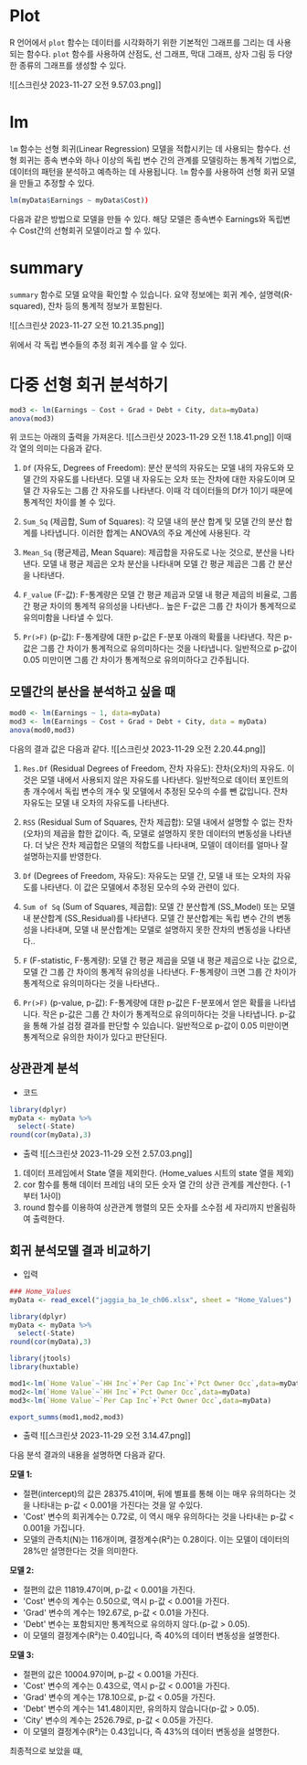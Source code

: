 
#  Plot
R 언어에서 `plot` 함수는 데이터를 시각화하기 위한 기본적인 그래프를 그리는 데 사용되는 함수다. `plot` 함수를 사용하여 산점도, 선 그래프, 막대 그래프, 상자 그림 등 다양한 종류의 그래프를 생성할 수 있다. 

![[스크린샷 2023-11-27 오전 9.57.03.png]]


# lm
`lm` 함수는 선형 회귀(Linear Regression) 모델을 적합시키는 데 사용되는 함수다. 선형 회귀는 종속 변수와 하나 이상의 독립 변수 간의 관계를 모델링하는 통계적 기법으로, 데이터의 패턴을 분석하고 예측하는 데 사용됩니다. `lm` 함수를 사용하여 선형 회귀 모델을 만들고 추정할 수 있다.

```R
lm(myData$Earnings ~ myData$Cost))
```
다음과 같은 방법으로  모델을 만들 수 있다.
해당 모델은 종속변수 Earnings와 독립변수 Cost간의 선형회귀 모델이라고 할 수 있다.


# summary

`summary` 함수로 모델 요약을 확인할 수 있습니다. 요약 정보에는 회귀 계수, 설명력(R-squared), 잔차 등의 통계적 정보가 포함된다.


![[스크린샷 2023-11-27 오전 10.21.35.png]]

위에서 각 독립 변수들의 추정 회귀 계수를 알 수 있다.


# 다중 선형 회귀 분석하기

```R
mod3 <- lm(Earnings ~ Cost + Grad + Debt + City, data=myData)
anova(mod3)
```
위 코드는 아래의 출력을 가져온다.
![[스크린샷 2023-11-29 오전 1.18.41.png]]
이때 각 열의 의미는 다음과 같다.

1. `Df` (자유도, Degrees of Freedom): 분산 분석의 자유도는 모델 내의 자유도와 모델 간의 자유도를 나타낸다. 모델 내 자유도는 오차 또는 잔차에 대한 자유도이며 모델 간 자유도는 그룹 간 자유도를 나타낸다. 이때 각 데이터들의 Df가 1이기 때문에 통계적인 차이를 볼 수 있다.
   
    
2. `Sum_Sq` (제곱합, Sum of Squares): 각 모델 내의 분산 합계 및 모델 간의 분산 합계를 나타냅니다. 이러한 합계는 ANOVA의 주요 계산에 사용된다. 
	각 
    
3. `Mean_Sq` (평균제곱, Mean Square): 제곱합을 자유도로 나눈 것으로, 분산을 나타낸다. 모델 내 평균 제곱은 오차 분산을 나타내며 모델 간 평균 제곱은 그룹 간 분산을 나타낸다.
    
4. `F_value` (F-값): F-통계량은 모델 간 평균 제곱과 모델 내 평균 제곱의 비율로, 그룹 간 평균 차이의 통계적 유의성을 나타낸다.. 높은 F-값은 그룹 간 차이가 통계적으로 유의미함을 나타낼 수 있다.
    
5. `Pr(>F)` (p-값): F-통계량에 대한 p-값은 F-분포 아래의 확률을 나타낸다. 작은 p-값은 그룹 간 차이가 통계적으로 유의미하다는 것을 나타냅니다. 일반적으로 p-값이 0.05 미만이면 그룹 간 차이가 통계적으로 유의미하다고 간주됩니다.

## 모델간의 분산을 분석하고 싶을 때
```R
mod0 <- lm(Earnings ~ 1, data=myData)
mod3 <- lm(Earnings ~ Cost + Grad + Debt + City, data = myData)
anova(mod0,mod3)
```
다음의 결과 값은 다음과 같다.
![[스크린샷 2023-11-29 오전 2.20.44.png]]

1. `Res.Df` (Residual Degrees of Freedom, 잔차 자유도): 잔차(오차)의 자유도. 이것은 모델 내에서 사용되지 않은 자유도를 나타낸다. 일반적으로 데이터 포인트의 총 개수에서 독립 변수의 개수 및 모델에서 추정된 모수의 수를 뺀 값입니다. 잔차 자유도는 모델 내 오차의 자유도를 나타낸다.
    
2. `RSS` (Residual Sum of Squares, 잔차 제곱합): 모델 내에서 설명할 수 없는 잔차(오차)의 제곱을 합한 값이다. 즉, 모델로 설명하지 못한 데이터의 변동성을 나타낸다. 더 낮은 잔차 제곱합은 모델의 적합도를 나타내며, 모델이 데이터를 얼마나 잘 설명하는지를 반영한다.
    
3. `Df` (Degrees of Freedom, 자유도): 자유도는 모델 간, 모델 내 또는 오차의 자유도를 나타낸다. 이 값은 모델에서 추정된 모수의 수와 관련이 있다.
    
4. `Sum of Sq` (Sum of Squares, 제곱합): 모델 간 분산합계 (SS_Model) 또는 모델 내 분산합계 (SS_Residual)를 나타낸다. 모델 간 분산합계는 독립 변수 간의 변동성을 나타내며, 모델 내 분산합계는 모델로 설명하지 못한 잔차의 변동성을 나타낸다..
    
5. `F` (F-statistic, F-통계량): 모델 간 평균 제곱을 모델 내 평균 제곱으로 나눈 값으로, 모델 간 그룹 간 차이의 통계적 유의성을 나타낸다. F-통계량이 크면 그룹 간 차이가 통계적으로 유의미하다는 것을 나타낸다..
6. `Pr(>F)` (p-value, p-값): F-통계량에 대한 p-값은 F-분포에서 얻은 확률을 나타냅니다. 작은 p-값은 그룹 간 차이가 통계적으로 유의미하다는 것을 나타냅니다. p-값을 통해 가설 검정 결과를 판단할 수 있습니다. 일반적으로 p-값이 0.05 미만이면 통계적으로 유의한 차이가 있다고 판단된다.



## 상관관계 분석

- 코드
```R
library(dplyr)
myData <- myData %>%
  select(-State)
round(cor(myData),3)
```
- 출력
![[스크린샷 2023-11-29 오전 2.57.03.png]]
1. 데이터 프레임에서 State 열을 제외한다. (Home_values 시트의 state 열을 제외)
2. cor 함수를 통해 데이터 프레임 내의 모든 숫자 열 간의 상관 관계를 계산한다. (-1 부터 1사이)
3. round 함수를 이용하여 상관관계 행렬의 모든 숫자를 소수점 세 자리까지 반올림하여 출력한다.


## 회귀 분석모델 결과 비교하기
- 입력
```R
### Home_Values
myData <- read_excel("jaggia_ba_1e_ch06.xlsx", sheet = "Home_Values")

library(dplyr)
myData <- myData %>%
  select(-State)
round(cor(myData),3)

library(jtools)
library(huxtable)

mod1<-lm(`Home Value`~`HH Inc`+`Per Cap Inc`+`Pct Owner Occ`,data=myData)
mod2<-lm(`Home Value`~`HH Inc`+`Pct Owner Occ`,data=myData)
mod3<-lm(`Home Value`~`Per Cap Inc`+`Pct Owner Occ`,data=myData)

export_summs(mod1,mod2,mod3)
```

- 출력
![[스크린샷 2023-11-29 오전 3.14.47.png]]

다음 분석 결과의 내용을 설명하면 다음과 같다.

**모델 1:**

- 절편(intercept)의 값은 28375.41이며, 뒤에 별표를 통해 이는 매우 유의하다는 것을 나타내는 p-값 < 0.001을 가진다는 것을 알 수있다.
- 'Cost' 변수의 회귀계수는 0.72로, 이 역시 매우 유의하다는 것을 나타내는 p-값 < 0.001을 가집니다.
- 모델의 관측치(N)는 116개이며, 결정계수(R²)는 0.28이다. 이는 모델이 데이터의 28%만 설명한다는 것을 의미한다.

**모델 2:**

- 절편의 값은 11819.47이며, p-값 < 0.001을 가진다.
- 'Cost' 변수의 계수는 0.50으로, 역시 p-값 < 0.001을 가진다.
- 'Grad' 변수의 계수는 192.67로, p-값 < 0.01을 가진다.
- 'Debt' 변수는 포함되지만 통계적으로 유의하지 않다.(p-값 > 0.05).
- 이 모델의 결정계수(R²)는 0.40입니다, 즉 40%의 데이터 변동성을 설명한다.

**모델 3:**

- 절편의 값은 10004.97이며, p-값 < 0.001을 가진다.
- 'Cost' 변수의 계수는 0.43으로, 역시 p-값 < 0.001을 가진다.
- 'Grad' 변수의 계수는 178.10으로, p-값 < 0.05을 가진다.
- 'Debt' 변수의 계수는 141.48이지만, 유의하지 않습니다(p-값 > 0.05).
- 'City' 변수의 계수는 2526.79로, p-값 < 0.05을 가진다.
- 이 모델의 결정계수(R²)는 0.43입니다, 즉 43%의 데이터 변동성을 설명한다.

최종적으로 보았을 떄,